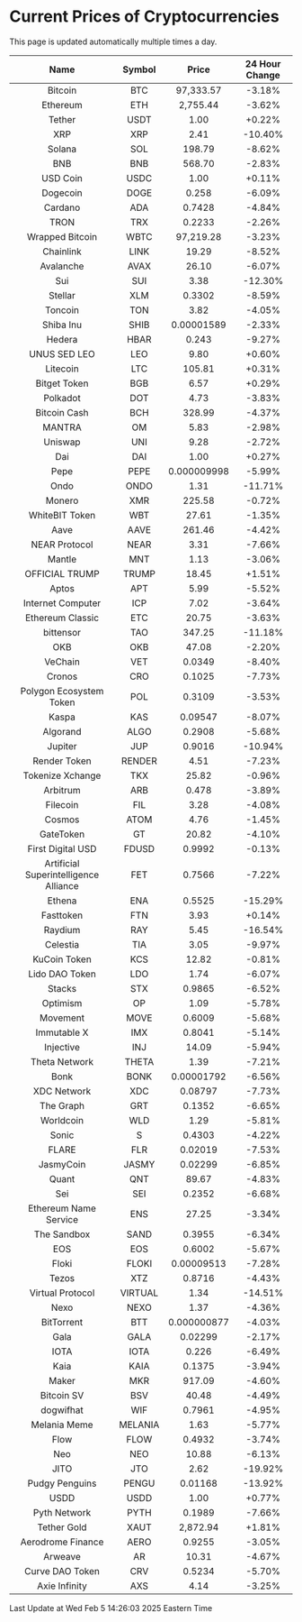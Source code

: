 # Current Prices of Cryptocurrencies
This page is updated automatically multiple times a day.

| Name | Symbol | Price | 24 Hour Change |
| :---: |:---:| :---: | :---: |
| Bitcoin | BTC | 97,333.57 | -3.18% |
| Ethereum | ETH | 2,755.44 | -3.62% |
| Tether | USDT | 1.00 | +0.22% |
| XRP | XRP | 2.41 | -10.40% |
| Solana | SOL | 198.79 | -8.62% |
| BNB | BNB | 568.70 | -2.83% |
| USD Coin | USDC | 1.00 | +0.11% |
| Dogecoin | DOGE | 0.258 | -6.09% |
| Cardano | ADA | 0.7428 | -4.84% |
| TRON | TRX | 0.2233 | -2.26% |
| Wrapped Bitcoin | WBTC | 97,219.28 | -3.23% |
| Chainlink | LINK | 19.29 | -8.52% |
| Avalanche | AVAX | 26.10 | -6.07% |
| Sui | SUI | 3.38 | -12.30% |
| Stellar | XLM | 0.3302 | -8.59% |
| Toncoin | TON | 3.82 | -4.05% |
| Shiba Inu | SHIB | 0.00001589 | -2.33% |
| Hedera | HBAR | 0.243 | -9.27% |
| UNUS SED LEO | LEO | 9.80 | +0.60% |
| Litecoin | LTC | 105.81 | +0.31% |
| Bitget Token | BGB | 6.57 | +0.29% |
| Polkadot | DOT | 4.73 | -3.83% |
| Bitcoin Cash | BCH | 328.99 | -4.37% |
| MANTRA | OM | 5.83 | -2.98% |
| Uniswap | UNI | 9.28 | -2.72% |
| Dai | DAI | 1.00 | +0.27% |
| Pepe | PEPE | 0.000009998 | -5.99% |
| Ondo | ONDO | 1.31 | -11.71% |
| Monero | XMR | 225.58 | -0.72% |
| WhiteBIT Token | WBT | 27.61 | -1.35% |
| Aave | AAVE | 261.46 | -4.42% |
| NEAR Protocol | NEAR | 3.31 | -7.66% |
| Mantle | MNT | 1.13 | -3.06% |
| OFFICIAL TRUMP | TRUMP | 18.45 | +1.51% |
| Aptos | APT | 5.99 | -5.52% |
| Internet Computer | ICP | 7.02 | -3.64% |
| Ethereum Classic | ETC | 20.75 | -3.63% |
| bittensor | TAO | 347.25 | -11.18% |
| OKB | OKB | 47.08 | -2.20% |
| VeChain | VET | 0.0349 | -8.40% |
| Cronos | CRO | 0.1025 | -7.73% |
| Polygon Ecosystem Token | POL | 0.3109 | -3.53% |
| Kaspa | KAS | 0.09547 | -8.07% |
| Algorand | ALGO | 0.2908 | -5.68% |
| Jupiter | JUP | 0.9016 | -10.94% |
| Render Token | RENDER | 4.51 | -7.23% |
| Tokenize Xchange | TKX | 25.82 | -0.96% |
| Arbitrum | ARB | 0.478 | -3.89% |
| Filecoin | FIL | 3.28 | -4.08% |
| Cosmos | ATOM | 4.76 | -1.45% |
| GateToken | GT | 20.82 | -4.10% |
| First Digital USD | FDUSD | 0.9992 | -0.13% |
| Artificial Superintelligence Alliance | FET | 0.7566 | -7.22% |
| Ethena | ENA | 0.5525 | -15.29% |
| Fasttoken | FTN | 3.93 | +0.14% |
| Raydium | RAY | 5.45 | -16.54% |
| Celestia | TIA | 3.05 | -9.97% |
| KuCoin Token | KCS | 12.82 | -0.81% |
| Lido DAO Token | LDO | 1.74 | -6.07% |
| Stacks | STX | 0.9865 | -6.52% |
| Optimism | OP | 1.09 | -5.78% |
| Movement | MOVE | 0.6009 | -5.68% |
| Immutable X | IMX | 0.8041 | -5.14% |
| Injective | INJ | 14.09 | -5.94% |
| Theta Network | THETA | 1.39 | -7.21% |
| Bonk | BONK | 0.00001792 | -6.56% |
| XDC Network | XDC | 0.08797 | -7.73% |
| The Graph | GRT | 0.1352 | -6.65% |
| Worldcoin | WLD | 1.29 | -5.81% |
| Sonic | S | 0.4303 | -4.22% |
| FLARE | FLR | 0.02019 | -7.53% |
| JasmyCoin | JASMY | 0.02299 | -6.85% |
| Quant | QNT | 89.67 | -4.83% |
| Sei | SEI | 0.2352 | -6.68% |
| Ethereum Name Service | ENS | 27.25 | -3.34% |
| The Sandbox | SAND | 0.3955 | -6.34% |
| EOS | EOS | 0.6002 | -5.67% |
| Floki | FLOKI | 0.00009513 | -7.28% |
| Tezos | XTZ | 0.8716 | -4.43% |
| Virtual Protocol | VIRTUAL | 1.34 | -14.51% |
| Nexo | NEXO | 1.37 | -4.36% |
| BitTorrent | BTT | 0.000000877 | -4.03% |
| Gala | GALA | 0.02299 | -2.17% |
| IOTA | IOTA | 0.226 | -6.49% |
| Kaia | KAIA | 0.1375 | -3.94% |
| Maker | MKR | 917.09 | -4.60% |
| Bitcoin SV | BSV | 40.48 | -4.49% |
| dogwifhat | WIF | 0.7961 | -4.95% |
| Melania Meme | MELANIA | 1.63 | -5.77% |
| Flow | FLOW | 0.4932 | -3.74% |
| Neo | NEO | 10.88 | -6.13% |
| JITO | JTO | 2.62 | -19.92% |
| Pudgy Penguins | PENGU | 0.01168 | -13.92% |
| USDD | USDD | 1.00 | +0.77% |
| Pyth Network | PYTH | 0.1989 | -7.66% |
| Tether Gold | XAUT | 2,872.94 | +1.81% |
| Aerodrome Finance | AERO | 0.9255 | -3.05% |
| Arweave | AR | 10.31 | -4.67% |
| Curve DAO Token | CRV | 0.5234 | -5.70% |
| Axie Infinity | AXS | 4.14 | -3.25% |

Last Update at Wed Feb  5 14:26:03 2025 Eastern Time